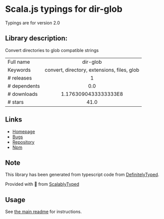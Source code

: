 
# Scala.js typings for dir-glob

Typings are for version 2.0

## Library description:
Convert directories to glob compatible strings

|                    |                 |
| ------------------ | :-------------: |
| Full name          | dir-glob |
| Keywords           | convert, directory, extensions, files, glob |
| # releases         | 1 |
| # dependents       | 0.0 |
| # downloads        | 1.1763090433333333E8 |
| # stars            | 41.0 |

## Links
- [Homepage](https://github.com/kevva/dir-glob#readme)
- [Bugs](https://github.com/kevva/dir-glob/issues)
- [Repository](https://github.com/kevva/dir-glob)
- [Npm](https://www.npmjs.com/package/dir-glob)
    


## Note
This library has been generated from typescript code from [DefinitelyTyped](https://definitelytyped.org).

Provided with :purple_heart: from [ScalablyTyped](https://github.com/oyvindberg/ScalablyTyped)

## Usage
See [the main readme](../../readme.md) for instructions.


